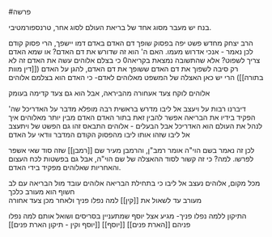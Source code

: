 #פרשה 

בנח יש מעבר מסוג אחד של בריאת העולם לסוג אחר,
טרנספורמטיבי.

הרב יצחק מחדש פשט יפה בפסוק שופך דם האדם באדם דמו יישפך,
הרי פסוק קודם לכן נאמר - אנכי אדרוש מעמו.
האם ה' הוא זה שדורש את דם האדם?
או שמא האדם צריך לשפוט?
אלא שהתשובה נמצאת בקריאה0 כי בצלם אלוהים עשה את האדם
זה לא רק סיבה לשפוך את דם האדם ששופך את דם האדם, להגן על האדם ([[דין מוות בתורה]])
הרי יש כאן האצלה של המשפט מאלוהים לאדם- כי האדם הוא בצלמם אלוהים

אלוהים לוקח צעד אעחורה מהביראה,
אבל הוא גם צעד קדימה בעומק


דיברנו רבות על ויעצב אל ליבו
מדרש בראשית רבה מופלא מדבר על האדריכל שה' הפקיד בידיו את הבריאה
אפשר להבין זאת בתור האדם
האדם מבין יותר מאלוהים איך לנהל את העולם
הוא האדריכל
אבל הבעלים - אלוהים התבאס
זהו גם הפשט של ויתעצב אל ליבו שזהו אותו ליבו מהפסוק הקודם המדבר וודאי על האדם

לכן זה נאמר בשם הוי"ה אומר רמב"ן, והרמבן מעיר שם [[רמבן]] שזה סוד שאי אשפר לפרשו. למה? כי זה קשור לסוד ההאצלה של שם הוי"ה, אבל גם בפשטות לכח העצום והאחריות שאלוהים מפקיד בידי האדם.

מכל מקום, אלוהים נעצב אל ליבו
כי בתחילת הבריאה אלוהים עובד מול הבריאה עם לב חשוף
הוא מעורב כלכך\
מעורב עד לשאול את [[קין]] למה נפלו פניך
ולאחר מכן צעד אחורה

התיקון ללמה נפלו פניך-
מגיע אצל יוסף שמתעניין בסריסים ושואל אותם למה נפלו פניהם
[[הארת פנים]]
[[יוסף]]
[[יוסף וקין - תיקון הארת פנים]]
